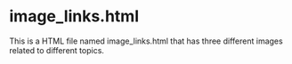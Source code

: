 # image_links.html
This is a HTML file named image_links.html that has three different images related to different topics.
